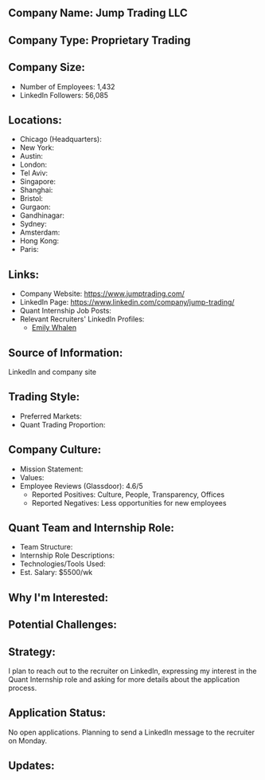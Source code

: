 ## Company Name: Jump Trading LLC

## Company Type: Proprietary Trading

## Company Size:
- Number of Employees: 1,432
- LinkedIn Followers: 56,085

## Locations:
- Chicago (Headquarters): 
- New York: 
- Austin: 
- London: 
- Tel Aviv: 
- Singapore: 
- Shanghai: 
- Bristol: 
- Gurgaon: 
- Gandhinagar:
- Sydney: 
- Amsterdam: 
- Hong Kong: 
- Paris: 

## Links:
- Company Website: https://www.jumptrading.com/
- LinkedIn Page: https://www.linkedin.com/company/jump-trading/
- Quant Internship Job Posts: 
- Relevant Recruiters' LinkedIn Profiles: 
  - [Emily Whalen](https://www.linkedin.com/in/emily-whalen-449a1b3/)

## Source of Information:
LinkedIn and company site

## Trading Style:
- Preferred Markets: 
- Quant Trading Proportion: 

## Company Culture:
- Mission Statement: 
- Values: 
- Employee Reviews (Glassdoor): 4.6/5
  - Reported Positives: Culture, People, Transparency, Offices
  - Reported Negatives: Less opportunities for new employees

## Quant Team and Internship Role:
- Team Structure: 
- Internship Role Descriptions: 
- Technologies/Tools Used: 
- Est. Salary: $5500/wk

## Why I'm Interested:

## Potential Challenges: 

## Strategy:
I plan to reach out to the recruiter on LinkedIn, expressing my interest in the Quant Internship role and asking for more details about the application process.

## Application Status:
No open applications. Planning to send a LinkedIn message to the recruiter on Monday.

## Updates:
